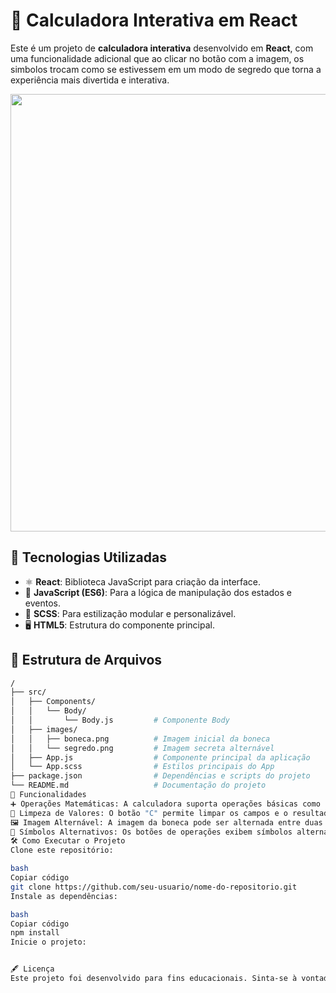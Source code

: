 # 🧮 Calculadora Interativa em React

Este é um projeto de **calculadora interativa** desenvolvido em **React**, com uma funcionalidade adicional que ao clicar no botão com a imagem, os simbolos trocam como se estivessem em um modo de segredo que torna a experiência mais divertida e interativa.

<p align="center">
    <img src="https://github.com/user-attachments/assets/136fc198-1e99-4d41-afd5-6257cbf4fc73" width="700">
</p>

## 🚀 Tecnologias Utilizadas

- ⚛️ **React**: Biblioteca JavaScript para criação da interface.
- 📜 **JavaScript (ES6)**: Para a lógica de manipulação dos estados e eventos.
- 🎨 **SCSS**: Para estilização modular e personalizável.
- 🖥️ **HTML5**: Estrutura do componente principal.

## 📁 Estrutura de Arquivos

```bash
/
├── src/
│   ├── Components/
│   │   └── Body/
│   │       └── Body.js         # Componente Body
│   ├── images/
│   │   ├── boneca.png          # Imagem inicial da boneca
│   │   └── segredo.png         # Imagem secreta alternável
│   ├── App.js                  # Componente principal da aplicação
│   └── App.scss                # Estilos principais do App
├── package.json                # Dependências e scripts do projeto
└── README.md                   # Documentação do projeto
💄 Funcionalidades
➕ Operações Matemáticas: A calculadora suporta operações básicas como soma, subtração, multiplicação e divisão.
🧹 Limpeza de Valores: O botão "C" permite limpar os campos e o resultado.
🖼️ Imagem Alternável: A imagem da boneca pode ser alternada entre duas imagens ao ser clicada, tornando a interface mais divertida.
🔄 Símbolos Alternativos: Os botões de operações exibem símbolos alternativos ("$", "#", "@" e "&") quando a imagem secreta é exibida.
🛠️ Como Executar o Projeto
Clone este repositório:

bash
Copiar código
git clone https://github.com/seu-usuario/nome-do-repositorio.git
Instale as dependências:

bash
Copiar código
npm install
Inicie o projeto:


🖋️ Licença
Este projeto foi desenvolvido para fins educacionais. Sinta-se à vontade para explorá-lo, modificá-lo e utilizá-lo em seus próprios projetos.
